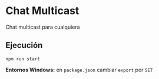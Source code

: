 # Chat Multicast
Chat multicast para cualquiera    

## Ejecución
`npm run start`

**Entornos Windows:** en `package.json` cambiar `export` por `SET` 